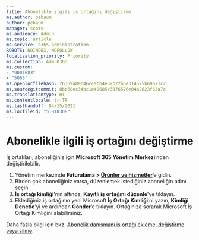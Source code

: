 ```yaml
---
title: Abonelikle ilgili iş ortağını değiştirme
ms.author: pebaum
author: pebaum
manager: scotv
ms.audience: Admin
ms.topic: article
ms.service: o365-administration
ROBOTS: NOINDEX, NOFOLLOW
localization_priority: Priority
ms.collection: Adm_O365
ms.custom:
- "9001683"
- "5065"
ms.openlocfilehash: 26369a89b46cc9bb4e32b22b6e314575b69671c2
ms.sourcegitcommit: 8bc60ec34bc1e40685e3976576e04a2623f63a7c
ms.translationtype: HT
ms.contentlocale: tr-TR
ms.lasthandoff: 04/15/2021
ms.locfileid: "51818308"
---
```

# <a name="change-the-partner-for-a-subscription"></a>Abonelikle ilgili iş ortağını değiştirme

İş ortakları, aboneliğiniz için **Microsoft 365 Yönetim Merkezi**’nden değiştirilebilir.

1. Yönetim merkezinde **Faturalama > [Ürünler ve hizmetler](https://go.microsoft.com/fwlink/p/?linkid=842054)**’e gidin. 
2. Birden çok aboneliğiniz varsa, düzenlemek istediğiniz aboneliğin adını seçin. 
3. **İş ortağı kimliği**'nin altında, **Kayıtlı iş ortağını düzenle**'ye tıklayın.
4. Eklediğiniz iş ortağının yeni Microsoft **İş Ortağı Kimliği**’ni yazın, **Kimliği Denetle**’yi ve ardından **Gönder**’e tıklayın. Ortağınıza sorarak Microsoft İş Ortağı Kimliğini alabilirsiniz.

Daha fazla bilgi için bkz. [Abonelik danışmanı iş ortağı ekleme, değiştirme veya silme](https://docs.microsoft.com/microsoft-365/admin/misc/add-partner). 
